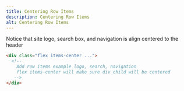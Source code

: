 ```yaml
---
title: Centering Row Items
description: Centering Row Items
alt: Centering Row Items
---
```


<p class="page-desc">Notice that site logo, search box, and navigation is align centered to the header</p>

<base-snippet :centered_preview="false" custom_preview_class="h-32 bg-indigo-50">

  <template v-slot:preview>
    <div class="bg-white shadow">
      <div class="flex items-center justify-between h-16 px-2">
        <a href="#">
          <svg xmlns="http://www.w3.org/2000/svg" class="h-8 w-8" fill="none" viewBox="0 0 24 24" stroke="currentColor">
            <path stroke-linecap="round" stroke-linejoin="round" stroke-width="2"
              d="M17 14v6m-3-3h6M6 10h2a2 2 0 002-2V6a2 2 0 00-2-2H6a2 2 0 00-2 2v2a2 2 0 002 2zm10 0h2a2 2 0 002-2V6a2 2 0 00-2-2h-2a2 2 0 00-2 2v2a2 2 0 002 2zM6 20h2a2 2 0 002-2v-2a2 2 0 00-2-2H6a2 2 0 00-2 2v2a2 2 0 002 2z" />
          </svg>
        </a>
        <input type="search" class="w-32 sm:w-96 h-8 rounded-lg border border-gray-200" />
        <ul class="flex space-x-4">
          <li>
            <a class="hover:underline" href="#">About Us</a>
          </li>
        </ul>
      </div>
    </div>
  </template>

```html
<div class="flex items-center ...">
  <!-- 
    Add row items example logo, search, navigation
    flex items-center will make sure div child will be centered
   -->
</div>
```

  <template v-slot:source>
    <a class="btn btn-primary btn-lg" href="https://play.tailwindcss.com/De9dimQpH7">Live Edit</a>
  </template>

</base-snippet>

<related-ui search_key="centering"></related-ui>
